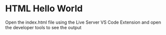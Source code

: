 # HTML Hello World

Open the index.html file using the Live Server VS Code Extension and open the developer tools to see the output
